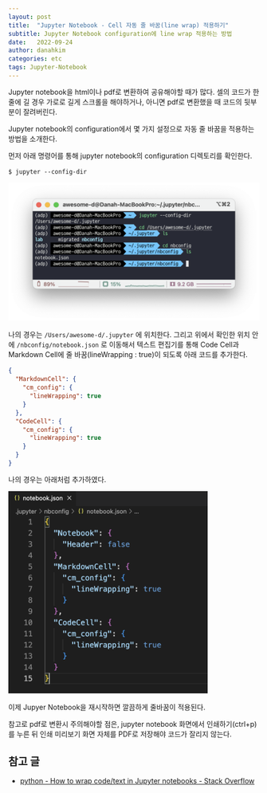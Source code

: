 ```yaml
---
layout: post
title:  "Jupyter Notebook - Cell 자동 줄 바꿈(line wrap) 적용하기"
subtitle: Jupyter Notebook configuration에 line wrap 적용하는 방법
date:   2022-09-24
author: danahkim
categories: etc
tags: Jupyter-Notebook
---
```




Jupyter notebook을 html이나 pdf로 변환하여 공유해야할 때가 많다. 셀의 코드가 한 줄에 길 경우 가로로 길게 스크롤을 해야하거나, 아니면 pdf로 변환했을 때 코드의 뒷부분이 잘려버린다.

Jupyter notebook의 configuration에서 몇 가지 설정으로 자동 줄 바꿈을 적용하는 방법을 소개한다.

먼저 아래 명령어를 통해 jupyter notebook의 configuration 디렉토리를 확인한다.
```Console
$ jupyter --config-dir
```
<img src="/assets/images/Jupyter_Notebook_line_wrap/line_wrap_1.png">

나의 경우는 `/Users/awesome-d/.jupyter` 에 위치한다. 그리고 위에서 확인한 위치 안에 `/nbconfig/notebook.json` 로 이동해서 텍스트 편집기를 통해 Code Cell과 Markdown Cell에 줄 바꿈(lineWrapping : true)이 되도록 아래 코드를 추가한다.

```json
{
  "MarkdownCell": {
    "cm_config": {
      "lineWrapping": true
    }
  },
  "CodeCell": {
    "cm_config": {
      "lineWrapping": true
    }
  }
}
```

나의 경우는 아래처럼 추가하였다.

<img src="/assets/images/Jupyter_Notebook_line_wrap/line_wrap_2.png" width=400px>

이제 Jupyer Notebook을 재시작하면 깔끔하게 줄바꿈이 적용된다.

참고로 pdf로 변환시 주의해야할 점은, jupyter notebook 화면에서 인쇄하기(ctrl+p)를 누른 뒤 인쇄 미리보기 화면 자체를 PDF로 저장해야 코드가 잘리지 않는다.



## 참고 글
* [python - How to wrap code/text in Jupyter notebooks - Stack Overflow](https://stackoverflow.com/questions/36419342/how-to-wrap-code-text-in-jupyter-notebooks)
